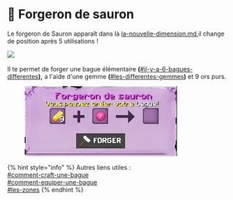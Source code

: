 # 🔨 Forgeron de sauron

Le forgeron de Sauron apparaît dans là [la-nouvelle-dimension.md](../la-nouvelle-dimension.md "mention"),il change de position après 5 utilisations !

![  ](../../.gitbook/assets/2022-02-21\_16.01.14.png)

Il te permet de forger une bague élémentaire **(**[#il-y-a-6-bagues-differentes](../les-bagues.md#il-y-a-6-bagues-differentes "mention")**),** a l'aide d'une gemme **(**[#les-differentes-gemmes](../gemmes.md#les-differentes-gemmes "mention")**)** et 9 ors purs.

<figure><img src="../../.gitbook/assets/image (22).png" alt=""><figcaption></figcaption></figure>

{% hint style="info" %}
Autres liens utiles : \
[#comment-craft-une-bague](../les-bagues.md#comment-craft-une-bague "mention")\
[#comment-equiper-une-bague](../les-bagues.md#comment-equiper-une-bague "mention")\
[#les-zones](../la-nouvelle-dimension.md#les-zones "mention")
{% endhint %}
